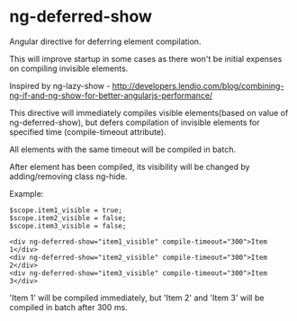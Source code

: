 # ng-deferred-show
Angular directive for deferring element compilation.

This will improve startup in some cases as there won't be initial expenses on compiling invisible elements.

Inspired by ng-lazy-show - http://developers.lendio.com/blog/combining-ng-if-and-ng-show-for-better-angularjs-performance/

This directive will immediately compiles visible elements(based on value of ng-deferred-show), but defers compilation of invisible elements for specified time (compile-timeout attribute).

All elements with the same timeout will be compiled in batch.

After element has been compiled, its visibility will be changed by adding/removing class ng-hide.

Example:

```
$scope.item1_visible = true;
$scope.item2_visible = false;
$scope.item3_visible = false;

<div ng-deferred-show="item1_visible" compile-timeout="300">Item 1</div>
<div ng-deferred-show="item2_visible" compile-timeout="300">Item 2</div>
<div ng-deferred-show="item3_visible" compile-timeout="300">Item 3</div>
```

'Item 1' will be compiled immediately, but 'Item 2' and 'Item 3' will be compiled in batch after 300 ms.
